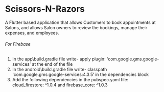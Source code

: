 # Scissors-N-Razors
A Flutter based application that allows Customers to book appointments at Salons, and allows Salon owners to review the bookings, manage their expenses, and employees.

######   For Firebase  ######
1. In the app\build.gradle file write- apply plugin: 'com.google.gms.google-services'   at the end of the file
2. In the android\build.gradle file write- classpath 'com.google.gms:google-services:4.3.5' in the dependencies block
3. Add the following dependencies in the pubspec.yaml file: cloud_firestore: ^1.0.4 and firebase_core: ^1.0.3
